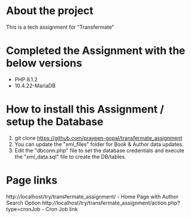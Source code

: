 # About the project
This is a tech assignment for "Transfermate"

# Completed the Assignment with the below versions
* PHP 8.1.2
* 10.4.22-MariaDB

# How to install this Assignment / setup the Database
1. git clone https://github.com/praveen-gopal/transfermate_assignment
2. You can update the "xml_files" folder for Book & Author data updates.
3. Edit the "dbconn.php" file to set the database credentials and execute the "xml_data.sql" file to create the DB/tables.

# Page links 
http://localhost/try/transfermate_assignment/  							- Home Page with Author Search Option 
http://localhost/try/transfermate_assignment/action.php?type=cronJob 	- Cron Job link
